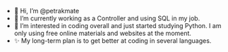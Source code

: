 - 👋 Hi, I’m @petrakmate
- 👀 I’m currently working as a Controller and using SQL in my job.
- 🌱 I’m interested in coding overall and just started studying Python. I am only using free online materials and websites at the moment.
- ✨ My long-term plan is to get better at coding in several languages.
